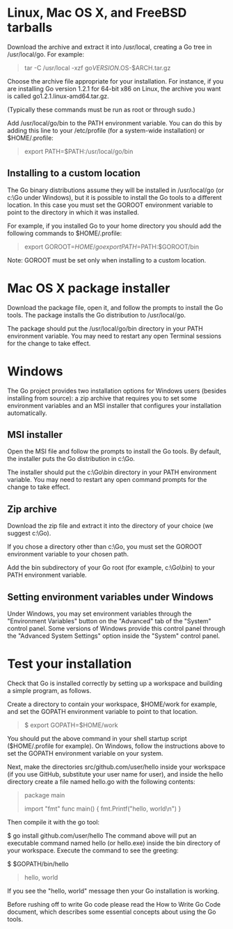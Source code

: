# Linux, Mac OS X, and FreeBSD tarballs

Download the archive and extract it into /usr/local, creating a Go tree in /usr/local/go. For example:

> tar -C /usr/local -xzf go$VERSION.$OS-$ARCH.tar.gz

Choose the archive file appropriate for your installation. For instance, if you are installing Go version 1.2.1 for 64-bit x86 on Linux, the archive you want is called go1.2.1.linux-amd64.tar.gz.

(Typically these commands must be run as root or through sudo.)

Add /usr/local/go/bin to the PATH environment variable. You can do this by adding this line to your /etc/profile (for a system-wide installation) or $HOME/.profile:

> export PATH=$PATH:/usr/local/go/bin

## Installing to a custom location

The Go binary distributions assume they will be installed in /usr/local/go (or c:\Go under Windows), but it is possible to install the Go tools to a different location. In this case you must set the GOROOT environment variable to point to the directory in which it was installed.

For example, if you installed Go to your home directory you should add the following commands to $HOME/.profile:

> export GOROOT=$HOME/go
> export PATH=$PATH:$GOROOT/bin

Note: GOROOT must be set only when installing to a custom location.

# Mac OS X package installer

Download the package file, open it, and follow the prompts to install the Go tools. The package installs the Go distribution to /usr/local/go.

The package should put the /usr/local/go/bin directory in your PATH environment variable. You may need to restart any open Terminal sessions for the change to take effect.

# Windows

The Go project provides two installation options for Windows users (besides installing from source): a zip archive that requires you to set some environment variables and an MSI installer that configures your installation automatically.

## MSI installer

Open the MSI file and follow the prompts to install the Go tools. By default, the installer puts the Go distribution in c:\Go.

The installer should put the c:\Go\bin directory in your PATH environment variable. You may need to restart any open command prompts for the change to take effect.

## Zip archive

Download the zip file and extract it into the directory of your choice (we suggest c:\Go).

If you chose a directory other than c:\Go, you must set the GOROOT environment variable to your chosen path.

Add the bin subdirectory of your Go root (for example, c:\Go\bin) to your PATH environment variable.

## Setting environment variables under Windows

Under Windows, you may set environment variables through the "Environment Variables" button on the "Advanced" tab of the "System" control panel. Some versions of Windows provide this control panel through the "Advanced System Settings" option inside the "System" control panel.

# Test your installation

Check that Go is installed correctly by setting up a workspace and building a simple program, as follows.

Create a directory to contain your workspace, $HOME/work for example, and set the GOPATH environment variable to point to that location.

> $ export GOPATH=$HOME/work

You should put the above command in your shell startup script ($HOME/.profile for example). On Windows, follow the instructions above to set the GOPATH environment variable on your system.

Next, make the directories src/github.com/user/hello inside your workspace (if you use GitHub, substitute your user name for user), and inside the hello directory create a file named hello.go with the following contents:

> package main
> 
> import "fmt"
> func main() {
>     fmt.Printf("hello, world\n")
> }

Then compile it with the go tool:

$ go install github.com/user/hello
The command above will put an executable command named hello (or hello.exe) inside the bin directory of your workspace. Execute the command to see the greeting:

$ $GOPATH/bin/hello
> hello, world

If you see the "hello, world" message then your Go installation is working.

Before rushing off to write Go code please read the How to Write Go Code document, which describes some essential concepts about using the Go tools.